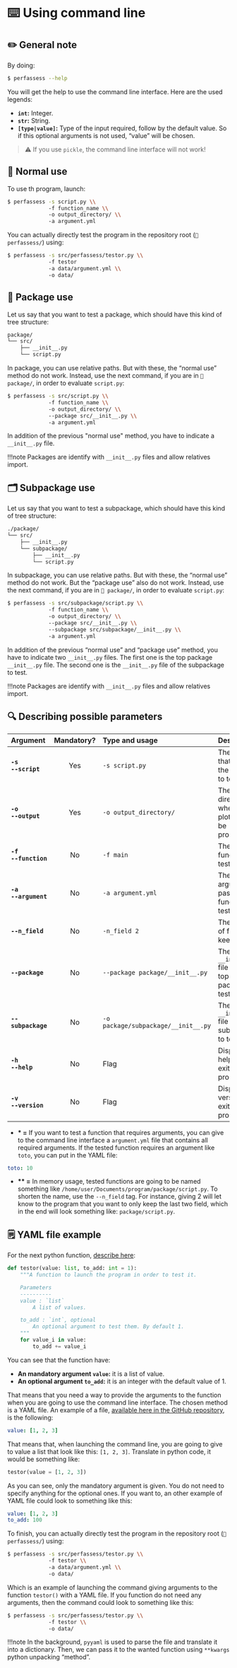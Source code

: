 
# ⌨️ Using command line

## ✏️ General note

By doing:

```sh
$ perfassess --help
```

You will get the help to use the command line interface. Here are the used legends:

- **`int`:** Integer.
- **`str`:** String.
- **`[type|value]`:** Type of the input required, follow by the default value. So if this optional arguments is not used, “value” will be chosen.

> ⚠️ If you use `pickle`, the command line interface will not work!

## 📄 Normal use

To use th program, launch:

```sh
$ perfassess -s script.py \\
             -f function_name \\
             -o output_directory/ \\
             -a argument.yml
```

You can actually directly test the program in the repository root (`📁 perfassess/`) using:

```sh
$ perfassess -s src/perfassess/testor.py \\
             -f testor
             -a data/argument.yml \\
             -o data/
```

## 📁 Package use

Let us say that you want to test a package, which should have this kind of tree structure:

```sh
package/
└── src/
    ├── __init__.py
    └── script.py
```

In package, you can use relative paths. But with these, the “normal use” method do not work. Instead, use the next command, if you are in `📁 package/`, in order to evaluate `script.py`:

```sh
$ perfassess -s src/script.py \\
             -f function_name \\
             -o output_directory/ \\
             --package src/__init__.py \\
             -a argument.yml
```

In addition of the previous "normal use" method, you have to indicate a `__init__.py` file.

!!!note
    Packages are identify with `__init__.py` files and allow relatives import.

## 🗂 Subpackage use

Let us say that you want to test a subpackage, which should have this kind of tree structure:

```sh
./package/
└── src/
    ├── __init__.py
    └── subpackage/
        ├── __init__.py
        └── script.py
```

In subpackage, you can use relative paths. But with these, the “normal use” method do not work. But the “package use” also do not work. Instead, use the next command, if you are in `📁 package/`, in order to evaluate `script.py`:

```sh
$ perfassess -s src/subpackage/script.py \\
             -f function_name \\
             -o output_directory/ \\
             --package src/__init__.py \\
             --subpackage src/subpackage/__init__.py \\
             -a argument.yml
```

In addition of the previous “normal use” and “package use” method, you have to indicate two `__init__.py` files. The first one is the top package `__init__.py` file. The second one is the `__init__.py` file of the subpackage to test.

!!!note
    Packages are identify with `__init__.py` files and allow relatives import.

## 🔍 Describing possible parameters

| **Argument**             | **Mandatory?** | **Type and usage**                  | **Description**                                    |
| :----------------------- | :------------: | :---------------------------------- | :------------------------------------------------- |
| **`-s`<br>`--script`**   |      Yes       | `-s script.py`                      | The script that contain the function to test.      |
| **`-o`<br>`--output`**   |      Yes       | `-o output_directory/`              | The directory where the plot have to be produced.  |
| **`-f`<br>`--function`** |       No       | `-f main`                           | The function to test.                              |
| **`-a`<br>`--argument`** |       No       | `-a argument.yml`                   | The argument to passe to the function to test*.    |
| **`--n_field`**          |       No       | `-n_field 2`                        | The number of field to keep**.                     |
| **`--package`**          |       No       | `--package package/__init__.py`     | The `__init__.py` file of the top package to test. |
| **`--subpackage`**       |       No       | `-o package/subpackage/__init__.py` | The `__init__.py` file of the subpackage to test.  |
| **`-h`<br>`--help`**     |       No       | Flag                                | Display the help and exit the program.             |
| **`-v`<br>`--version`**  |       No       | Flag                                | Display the version and exit the program.          |

- **\* =** If you want to test a function that requires arguments, you can give to the command line interface a `argument.yml` file that contains all required arguments. If the tested function requires an argument like `toto`, you can put in the YAML file:

```yml
toto: 10
```

- **\*\* =** In memory usage, tested functions are going to be named something like `/home/user/Documents/program/package/script.py`. To shorten the name, use the `--n_field` tag. For instance, giving 2 will let know to the program that you want to only keep the last two field, which in the end will look something like: `package/script.py`.

## 🗒 YAML file example

For the next python function, [describe here](../../code_documentation/testor/):

```py
def testor(value: list, to_add: int = 1):
    """A function to launch the program in order to test it.

    Parameters
    ----------
    value : `list`
        A list of values.

    to_add : `int`, optional
        An optional argument to test them. By default 1.
    """
    for value_i in value:
        to_add += value_i
```

You can see that the function have:

- **An mandatory argument `value`:** it is a list of value.
- **An optional argument `to_add`:** it is an integer with the default value of 1.

That means that you need a way to provide the arguments to the function when you are going to use the command line interface. The chosen method is a YAML file. An example of a file, [available here in the GitHub repository](https://github.com/FilouPlains/perfassess/blob/main/data/argument.yml), is the following:

```yaml
value: [1, 2, 3]
```

That means that, when launching the command line, you are going to give to value a list that look like this: `[1, 2, 3]`. Translate in python code, it would be something like:

```py
testor(value = [1, 2, 3])
```

As you can see, only the mandatory argument is given. You do not need to specify anything for the optional ones. If you want to, an other example of YAML file could look to something like this:

```yaml
value: [1, 2, 3]
to_add: 100
```

To finish, you can actually directly test the program in the repository root (`📁 perfassess/`) using:

```sh
$ perfassess -s src/perfassess/testor.py \\
             -f testor \\
             -a data/argument.yml \\
             -o data/
```

Which is an example of launching the command giving arguments to the function `testor()` with a YAML file. If you function do not need any arguments, then the command could look to something like this:

```sh
$ perfassess -s src/perfassess/testor.py \\
             -f testor \\
             -o data/
```

!!!note
    In the background, `pyyaml` is used to parse the file and translate it into a dictionary. Then, we can pass it to the wanted function using `**kwargs` python unpacking “method”.

